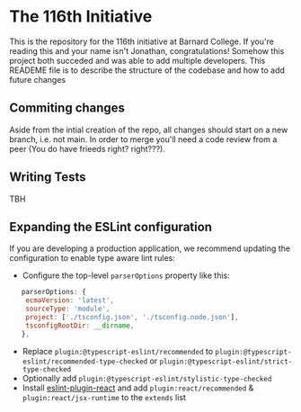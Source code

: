# The 116th Initiative

This is the repository for the 116th initiative at Barnard College. If you're reading this and your name isn't Jonathan, congratulations! Somehow this project both succeded and was able to add multiple developers.
This READEME file is to describe the structure of the codebase and how to add future changes

## Commiting changes

Aside from the intial creation of the repo, all changes should start on a new branch, i.e. not main. In order to merge you'll need a code review from a peer (You do have frieeds right? right???).

## Writing Tests

TBH

## Expanding the ESLint configuration

If you are developing a production application, we recommend updating the configuration to enable type aware lint rules:

- Configure the top-level `parserOptions` property like this:

```js
   parserOptions: {
    ecmaVersion: 'latest',
    sourceType: 'module',
    project: ['./tsconfig.json', './tsconfig.node.json'],
    tsconfigRootDir: __dirname,
   },
```

- Replace `plugin:@typescript-eslint/recommended` to `plugin:@typescript-eslint/recommended-type-checked` or `plugin:@typescript-eslint/strict-type-checked`
- Optionally add `plugin:@typescript-eslint/stylistic-type-checked`
- Install [eslint-plugin-react](https://github.com/jsx-eslint/eslint-plugin-react) and add `plugin:react/recommended` & `plugin:react/jsx-runtime` to the `extends` list
